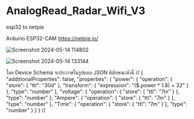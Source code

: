 # AnalogRead_Radar_Wifi_V3
esp32 to netpie

Arduino ESP32-CAM
https://netpie.io/

![Screenshot 2024-05-14 114802](https://github.com/QuadTinnakon/AnalogRead_Radar_Wifi_V3/assets/9403558/b8498803-cc7a-4aad-b8c8-91e96ff43567)

![Screenshot 2024-05-14 133144](https://github.com/QuadTinnakon/AnalogRead_Radar_Wifi_V3/assets/9403558/a4ccb563-c21b-4c46-9efa-15bed258026f)

โดย Device Schema จะประกาศในรูปแบบ JSON มีลักษณะดังนี้
//
{
    "additionalProperties": false,
    "properties": {
        "power": {
            "operation": {
                "store": {
                    "ttl": "30d"
                },
                "transform": {
                    "expression": "($.power * 1.8) + 32"
                }
            },
            "type": "number"
        },
       "voltage": {
              "operation": {
                "store": {
                  "ttl": "7m"
                }
              },
              "type": "number"
            },
    "Ampere": {
              "operation": {
                "store": {
                  "ttl": "7m"
                }
              },
              "type": "number"
            },
        "Time": {
              "operation": {
                "store": {
                  "ttl": "7m"
                }
              },
              "type": "number"
            }
    }
}
//
